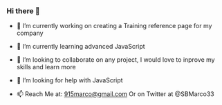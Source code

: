 ### Hi there 👋





- 🔭 I’m currently working on creating a Training reference page for my company
- 🌱 I’m currently learning advanced JavaScript
- 👯 I’m looking to collaborate on any project, I would love to inprove my skills and learn more 
- 🤔 I’m looking for help with JavaScript

- 📫 Reach Me at: 915marco@gmail.com Or on Twitter at @SBMarco33



